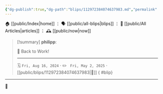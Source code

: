 ```yaml
---
{"dg-publish":true,"dg-path":"blips/112972384074637983.md","permalink":"/blips/112972384074637983/","title":"philipp on mastodon @ 2024-08-16"}
---
```



<div class="transclusion internal-embed is-loaded"><div class="markdown-embed">




🏠 [[public/Index\|home]]  ⋮ 🗣️ [[public/all-blips\|blips]] ⋮  📝 [[public/All Articles\|articles]]  ⋮ 🕰️ [[public/now\|now]]


</div></div>


> [!summary] **philipp**:
>
> 👔 Back to Work!
> - - -
>
> 🗓️ <code>Fri, Aug 16, 2024</code>  · ✏️ <code> Fri, May 2, 2025</code>  · [[public/blips/112972384074637983\|🔗]]
{ #blip}


- - -

 👾
